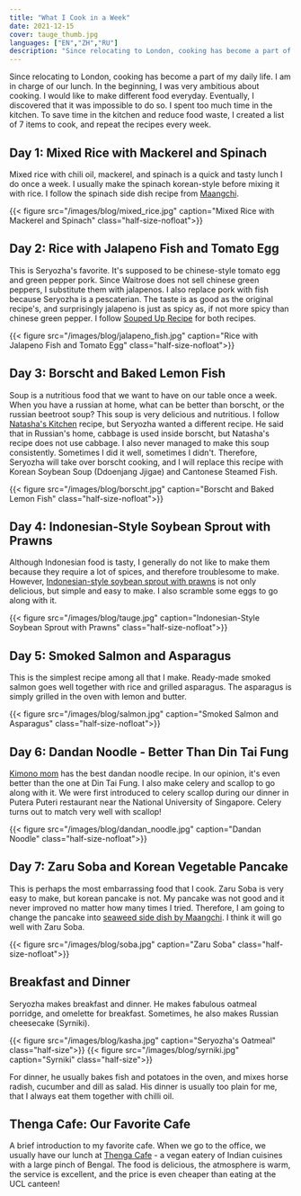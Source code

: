 ```yaml
---
title: "What I Cook in a Week"
date: 2021-12-15
cover: tauge_thumb.jpg
languages: ["EN","ZH","RU"]
description: "Since relocating to London, cooking has become a part of my daily life. This essay describes what I eat during a week."
---
```


Since relocating to London, cooking has become a part of my daily life. I am in charge of our lunch. In the beginning, I was very ambitious about cooking. I would like to make different food everyday. Eventually, I discovered that it was impossible to do so. I spent too much time in the kitchen. To save time in the kitchen and reduce food waste, I created a list of 7 items to cook, and repeat the recipes every week. 

## Day 1: Mixed Rice with Mackerel and Spinach
Mixed rice with chili oil, mackerel, and spinach is a quick and tasty lunch I do once a week. I usually make the spinach korean-style before mixing it with rice. I follow the spinach side dish recipe from [Maangchi](https://www.maangchi.com/). 

{{< figure src="/images/blog/mixed_rice.jpg" caption="Mixed Rice with Mackerel and Spinach" class="half-size-nofloat">}}

## Day 2: Rice with Jalapeno Fish and Tomato Egg
This is Seryozha's favorite. It's supposed to be chinese-style tomato egg and green pepper pork. Since Waitrose does not sell chinese green peppers, I substitute them with jalapenos. I also replace pork with fish because Seryozha is a pescaterian. The taste is as good as the original recipe's, and surprisingly jalapeno is just as spicy as, if not more spicy than chinese green pepper. I follow [Souped Up Recipe](https://soupeduprecipes.com/) for both recipes.  

{{< figure src="/images/blog/jalapeno_fish.jpg" caption="Rice with Jalapeno Fish and Tomato Egg" class="half-size-nofloat">}}

## Day 3: Borscht and Baked Lemon Fish 
Soup is a nutritious food that we want to have on our table once a week. When you have a russian at home, what can be better than borscht, or the russian beetroot soup? This soup is very delicious and nutritious. I follow [Natasha's Kitchen](https://natashaskitchen.com/) recipe, but Seryozha wanted a different recipe. He said that in Russian's home, cabbage is used inside borscht, but Natasha's recipe does not use cabbage. I also never managed to make this soup consistently. Sometimes I did it well, sometimes I didn't. Therefore, Seryozha will take over borscht cooking, and I will replace this recipe with Korean Soybean Soup (Ddoenjang Jjigae) and Cantonese Steamed Fish. 

{{< figure src="/images/blog/borscht.jpg" caption="Borscht and Baked Lemon Fish" class="half-size-nofloat">}}

## Day 4: Indonesian-Style Soybean Sprout with Prawns
Although Indonesian food is tasty, I generally do not like to make them because they require a lot of spices, and therefore troublesome to make. However, [Indonesian-style soybean sprout with prawns](https://m.happyfresh.id/en/ranch-market-pondok-indah/recipes/tauge-cah-udang) is not only delicious, but simple and easy to make. I also scramble some eggs to go along with it. 

{{< figure src="/images/blog/tauge.jpg" caption="Indonesian-Style Soybean Sprout with Prawns" class="half-size-nofloat">}}

## Day 5: Smoked Salmon and Asparagus
This is the simplest recipe among all that I make. Ready-made smoked salmon goes well together with rice and grilled asparagus. The asparagus is simply grilled in the oven with lemon and butter. 

{{< figure src="/images/blog/salmon.jpg" caption="Smoked Salmon and Asparagus" class="half-size-nofloat">}}

## Day 6: Dandan Noodle - Better Than Din Tai Fung
[Kimono mom](https://www.youtube.com/channel/UCLLC4hipTYA1e-Rv-l31Z_w) has the best dandan noodle recipe. In our opinion, it's even better than the one at Din Tai Fung. I also make celery and scallop to go along with it. We were first introduced to celery scallop during our dinner in Putera Puteri restaurant near the National University of Singapore. Celery turns out to match very well with scallop!

{{< figure src="/images/blog/dandan_noodle.jpg" caption="Dandan Noodle" class="half-size-nofloat">}}


## Day 7: Zaru Soba and Korean Vegetable Pancake
This is perhaps the most embarrassing food that I cook. Zaru Soba is very easy to make, but korean pancake is not. My pancake was not good and it never improved no matter how many times I tried. Therefore, I am going to change the pancake into [seaweed side dish by Maangchi](https://www.maangchi.com/recipe/gim-muchim). I think it will go well with Zaru Soba.  

{{< figure src="/images/blog/soba.jpg" caption="Zaru Soba" class="half-size-nofloat">}}

## Breakfast and Dinner
Seryozha makes breakfast and dinner. He makes fabulous oatmeal porridge, and omelette for breakfast. Sometimes, he also makes Russian cheesecake (Syrniki). 

{{< figure src="/images/blog/kasha.jpg" caption="Seryozha's Oatmeal" class="half-size">}}
{{< figure src="/images/blog/syrniki.jpg" caption="Syrniki" class="half-size">}}


For dinner, he usually bakes fish and potatoes in the oven, and mixes horse radish, cucumber and dill as salad. His dinner is usually too plain for me, that I always eat them together with chilli oil. 

## Thenga Cafe: Our Favorite Cafe 
A brief introduction to my favorite cafe. When we go to the office, we usually have our lunch at [Thenga Cafe](https://thengacafe.com/) - a vegan eatery of Indian cuisines with a large pinch of Bengal. The food is delicious, the atmosphere is warm, the service is excellent, and the price is even cheaper than eating at the UCL canteen!
